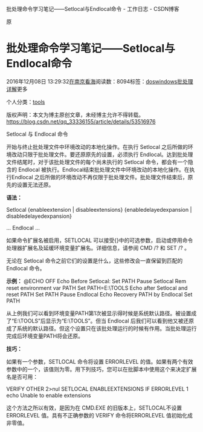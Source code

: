 批处理命令学习笔记——Setlocal与Endlocal命令 - 工作日志 - CSDN博客

原

# 批处理命令学习笔记——Setlocal与Endlocal命令

2016年12月08日 13:29:32[在南京看海](https://me.csdn.net/qq_33336155)阅读数：8094标签：[dos](https://so.csdn.net/so/search/s.do?q=dos&t=blog)[windows](https://so.csdn.net/so/search/s.do?q=windows&t=blog)[批处理](https://so.csdn.net/so/search/s.do?q=%E6%89%B9%E5%A4%84%E7%90%86&t=blog)[详解](https://so.csdn.net/so/search/s.do?q=%E8%AF%A6%E8%A7%A3&t=blog)更多

个人分类：[tools](https://blog.csdn.net/qq_33336155/article/category/6565556)

版权声明：本文为博主原创文章，未经博主允许不得转载。	https://blog.csdn.net/qq_33336155/article/details/53516976

Setlocal 与 Endlocal 命令

开始与终止批处理文件中环境改动的本地化操作。在执行 Setlocal 之后所做的环境改动只限于批处理文件。要还原原先的设置，必须执行 Endlocal。达到批处理文件结尾时，对于该批处理文件的每个尚未执行的 Setlocal 命令，都会有一个隐含的 Endlocal 被执行。Endlocal结束批处理文件中环境改动的本地化操作。在执行Endlocal 之后所做的环境改动不再仅限于批处理文件。批处理文件结束后，原先的设置无法还原。

**语法：**

Setlocal {enableextension | disableextensions} {enabledelayedexpansion | disabledelayedexpansion}

...
Endlocal
...

如果命令扩展名被启用，SETLOCAL 可以接受{}中的可选参数，启动或停用命令处理器扩展名及延缓环境变量扩展名。详细信息，请参阅 CMD /? 和 SET /? 。

无论在 Setlocal 命令之前它们的设置是什么，这些修改会一直保留到匹配的 Endlocal 命令。

**示例：**
@ECHO OFF
Echo Before Setlocal:
Set PATH
Pause
Setlocal
Rem reset environment var PATH
Set PATH=E:\TOOLS
Echo after Setlocal and reset PATH
Set PATH
Pause
Endlocal
Echo Recovery PATH by Endlocal
Set PATH

从上例我们可以看到环境变量PATH第1次被显示得时候是系统默认路径。被设置成了“E:\TOOLS”后显示为“E:\TOOLS”。但当 Endlocal 后我们可以看到他又被还原成了系统的默认路径。但这个设置只在该批处理运行的时候有作用。当批处理运行完成后环境变量PATH将会还原。

**技巧：**

如果有一个参数，SETLOCAL 命令将设置 ERRORLEVEL 的值。如果有两个有效参数中的一个，该值则为零。用下列技巧，您可以在批脚本中使用这个来决定扩展名是否可用：

VERIFY OTHER 2>nul
SETLOCAL ENABLEEXTENSIONS
IF ERRORLEVEL 1 echo Unable to enable extensions

这个方法之所以有效，是因为在 CMD.EXE 的旧版本上，SETLOCAL不设置 ERRORLEVEL 值。具有不正确参数的 VERIFY 命令将ERRORLEVEL 值初始化成非零值。